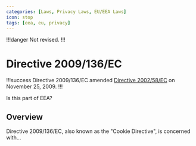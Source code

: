 ```yaml
---
categories: [Laws, Privacy Laws, EU/EEA Laws]
icon: stop
tags: [eea, eu, privacy]
---
```


!!!danger
Not revised.
!!!

# Directive 2009/136/EC

!!!success
Directive 2009/136/EC amended [Directive 2002/58/EC](/laws/directive-2002-58-ec.md) on November 25, 2009.
!!!

Is this part of EEA?

## Overview

Directive 2009/136/EC, also known as the "Cookie Directive", is concerned with...